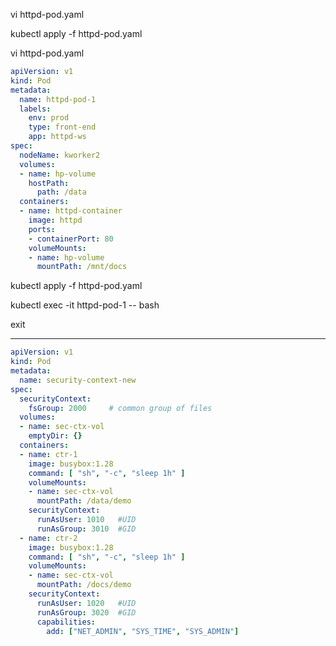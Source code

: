 vi httpd-pod.yaml 

kubectl apply -f httpd-pod.yaml 

vi httpd-pod.yaml 

```yaml
apiVersion: v1
kind: Pod
metadata:
  name: httpd-pod-1
  labels:
    env: prod 
    type: front-end
    app: httpd-ws
spec:
  nodeName: kworker2
  volumes:
  - name: hp-volume
    hostPath:
      path: /data
  containers:
  - name: httpd-container
    image: httpd
    ports:
    - containerPort: 80
    volumeMounts:
    - name: hp-volume
      mountPath: /mnt/docs
```

kubectl apply -f httpd-pod.yaml 

kubectl exec -it httpd-pod-1 -- bash

exit

--------------------------------------------------------

```yaml
apiVersion: v1
kind: Pod
metadata:
  name: security-context-new
spec:
  securityContext:
    fsGroup: 2000     # common group of files
  volumes:
  - name: sec-ctx-vol
    emptyDir: {}
  containers:
  - name: ctr-1
    image: busybox:1.28
    command: [ "sh", "-c", "sleep 1h" ]
    volumeMounts:
    - name: sec-ctx-vol
      mountPath: /data/demo
    securityContext:
      runAsUser: 1010   #UID
      runAsGroup: 3010  #GID
  - name: ctr-2
    image: busybox:1.28
    command: [ "sh", "-c", "sleep 1h" ]
    volumeMounts:
    - name: sec-ctx-vol
      mountPath: /docs/demo
    securityContext:
      runAsUser: 1020   #UID
      runAsGroup: 3020  #GID
      capabilities:
        add: ["NET_ADMIN", "SYS_TIME", "SYS_ADMIN"]
```


